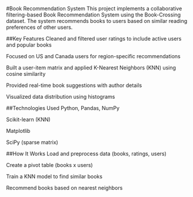 
#Book Recommendation System
This project implements a collaborative filtering-based Book Recommendation System using the Book-Crossing dataset. The system recommends books to users based on similar reading preferences of other users.

##Key Features
Cleaned and filtered user ratings to include active users and popular books

Focused on US and Canada users for region-specific recommendations

Built a user-item matrix and applied K-Nearest Neighbors (KNN) using cosine similarity

Provided real-time book suggestions with author details

Visualized data distribution using histograms

##Technologies Used
Python, Pandas, NumPy

Scikit-learn (KNN)

Matplotlib

SciPy (sparse matrix)

##How It Works
Load and preprocess data (books, ratings, users)

Create a pivot table (books x users)

Train a KNN model to find similar books

Recommend books based on nearest neighbors


